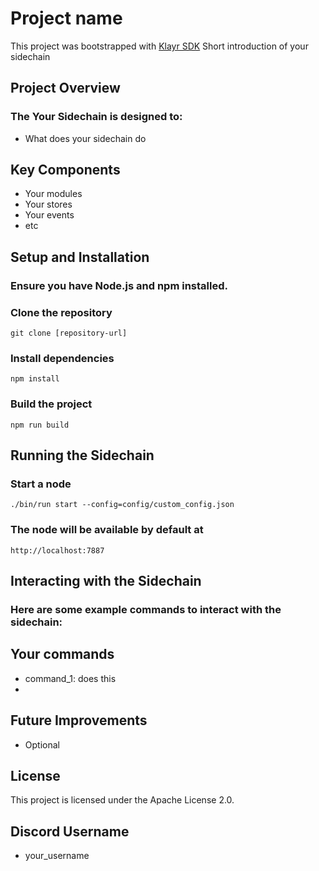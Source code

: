 # Project name

This project was bootstrapped with [Klayr SDK](https://github.com/Klayrhq/klayr-sdk)
Short introduction of your sidechain

## Project Overview

### The Your Sidechain is designed to:

- What does your sidechain do

## Key Components

- Your modules
- Your stores
- Your events
- etc

## Setup and Installation

### Ensure you have Node.js and npm installed.

### Clone the repository

```
git clone [repository-url]
```

### Install dependencies

```
npm install
```

### Build the project

```
npm run build
```

## Running the Sidechain

### Start a node

```
./bin/run start --config=config/custom_config.json
```

### The node will be available by default at

```
http://localhost:7887
```

## Interacting with the Sidechain

### Here are some example commands to interact with the sidechain:

## Your commands

- command_1: does this
-

## Future Improvements

- Optional

## License

This project is licensed under the Apache License 2.0.

## Discord Username

- your_username

